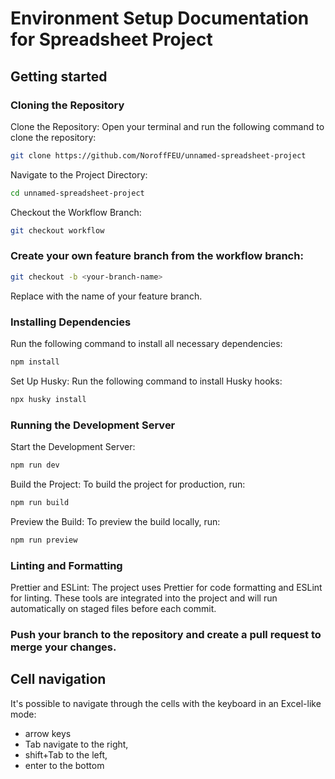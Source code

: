 # Environment Setup Documentation for Spreadsheet Project

## Getting started

### Cloning the Repository

Clone the Repository: Open your terminal and run the following command to clone the repository:

```bash
git clone https://github.com/NoroffFEU/unnamed-spreadsheet-project
```

Navigate to the Project Directory:

```bash
cd unnamed-spreadsheet-project
```

Checkout the Workflow Branch:

```bash
git checkout workflow
```

### Create your own feature branch from the workflow branch:

```bash
git checkout -b <your-branch-name>
```

Replace <your-branch-name> with the name of your feature branch.

### Installing Dependencies

Run the following command to install all necessary dependencies:

```bash
npm install
```

Set Up Husky: Run the following command to install Husky hooks:

```bash
npx husky install
```

### Running the Development Server

Start the Development Server:

```bash
npm run dev
```

Build the Project: To build the project for production, run:

```bash
npm run build
```

Preview the Build: To preview the build locally, run:

```bash
npm run preview
```

### Linting and Formatting

Prettier and ESLint: The project uses Prettier for code formatting and ESLint for linting. These tools are integrated into the project and will run automatically on staged files before each commit.

### Push your branch to the repository and create a pull request to merge your changes.

## Cell navigation

It's possible to navigate through the cells with the keyboard in an Excel-like mode:

- arrow keys
- Tab navigate to the right,
- shift+Tab to the left,
- enter to the bottom
